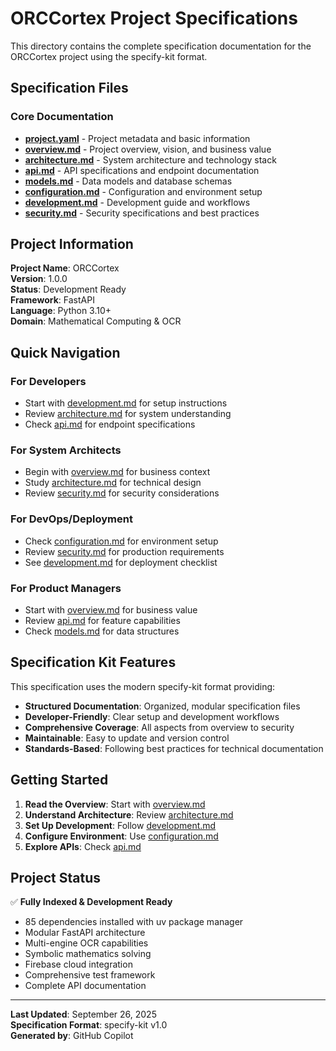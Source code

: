 # ORCCortex Project Specifications

This directory contains the complete specification documentation for the ORCCortex project using the specify-kit format.

## Specification Files

### Core Documentation

- **[project.yaml](./project.yaml)** - Project metadata and basic information
- **[overview.md](./overview.md)** - Project overview, vision, and business value
- **[architecture.md](./architecture.md)** - System architecture and technology stack
- **[api.md](./api.md)** - API specifications and endpoint documentation
- **[models.md](./models.md)** - Data models and database schemas
- **[configuration.md](./configuration.md)** - Configuration and environment setup
- **[development.md](./development.md)** - Development guide and workflows
- **[security.md](./security.md)** - Security specifications and best practices

## Project Information

**Project Name**: ORCCortex  
**Version**: 1.0.0  
**Status**: Development Ready  
**Framework**: FastAPI  
**Language**: Python 3.10+  
**Domain**: Mathematical Computing & OCR  

## Quick Navigation

### For Developers
- Start with [development.md](./development.md) for setup instructions
- Review [architecture.md](./architecture.md) for system understanding
- Check [api.md](./api.md) for endpoint specifications

### For System Architects
- Begin with [overview.md](./overview.md) for business context
- Study [architecture.md](./architecture.md) for technical design
- Review [security.md](./security.md) for security considerations

### For DevOps/Deployment
- Check [configuration.md](./configuration.md) for environment setup
- Review [security.md](./security.md) for production requirements
- See [development.md](./development.md) for deployment checklist

### For Product Managers
- Start with [overview.md](./overview.md) for business value
- Review [api.md](./api.md) for feature capabilities
- Check [models.md](./models.md) for data structures

## Specification Kit Features

This specification uses the modern specify-kit format providing:

- **Structured Documentation**: Organized, modular specification files
- **Developer-Friendly**: Clear setup and development workflows
- **Comprehensive Coverage**: All aspects from overview to security
- **Maintainable**: Easy to update and version control
- **Standards-Based**: Following best practices for technical documentation

## Getting Started

1. **Read the Overview**: Start with [overview.md](./overview.md)
2. **Understand Architecture**: Review [architecture.md](./architecture.md)
3. **Set Up Development**: Follow [development.md](./development.md)
4. **Configure Environment**: Use [configuration.md](./configuration.md)
5. **Explore APIs**: Check [api.md](./api.md)

## Project Status

✅ **Fully Indexed & Development Ready**

- 85 dependencies installed with uv package manager
- Modular FastAPI architecture
- Multi-engine OCR capabilities
- Symbolic mathematics solving
- Firebase cloud integration
- Comprehensive test framework
- Complete API documentation

---

**Last Updated**: September 26, 2025  
**Specification Format**: specify-kit v1.0  
**Generated by**: GitHub Copilot